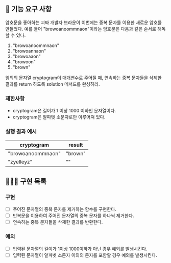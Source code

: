 ## 🚀 기능 요구 사항

암호문을 좋아하는 괴짜 개발자 브라운이 이번에는 중복 문자를 이용한 새로운 암호를 만들었다. 예를 들어 "browoanoommnaon"이라는 암호문은 다음과 같은 순서로 해독할 수 있다.

1. "browoanoommnaon"
2. "browoannaon"
3. "browoaaon"
4. "browoon"
5. "brown"

임의의 문자열 cryptogram이 매개변수로 주어질 때, 연속하는 중복 문자들을 삭제한 결과를 return 하도록 solution 메서드를 완성하라.

### 제한사항

- cryptogram은 길이가 1 이상 1000 이하인 문자열이다.
- cryptogram은 알파벳 소문자로만 이루어져 있다.

### 실행 결과 예시

| cryptogram        | result  |
| ----------------- | ------- |
| "browoanoommnaon" | "brown" |
| "zyelleyz"        | ""      |

## 🧑🏻‍💻 구현 목록

### 구현 
- [ ] 주어진 문자열의 중복 문자를 제거하는 함수를 구현한다.
- [ ] 반복문을 이용하여 주어진 문자열의 중복 문자를 하나씩 제거한다.
- [ ] 연속하는 중복 문자들을 삭제한 결과를 반환한다.

### 예외
- [ ] 입력된 문자열의 길이가 1이상 1000이하가 아닌 경우 예외를 발생시킨다.
- [ ] 입력된 문자열이 알파벳 소문자 이외의 문자를 포함할 경우 예외를 발생시킨다.